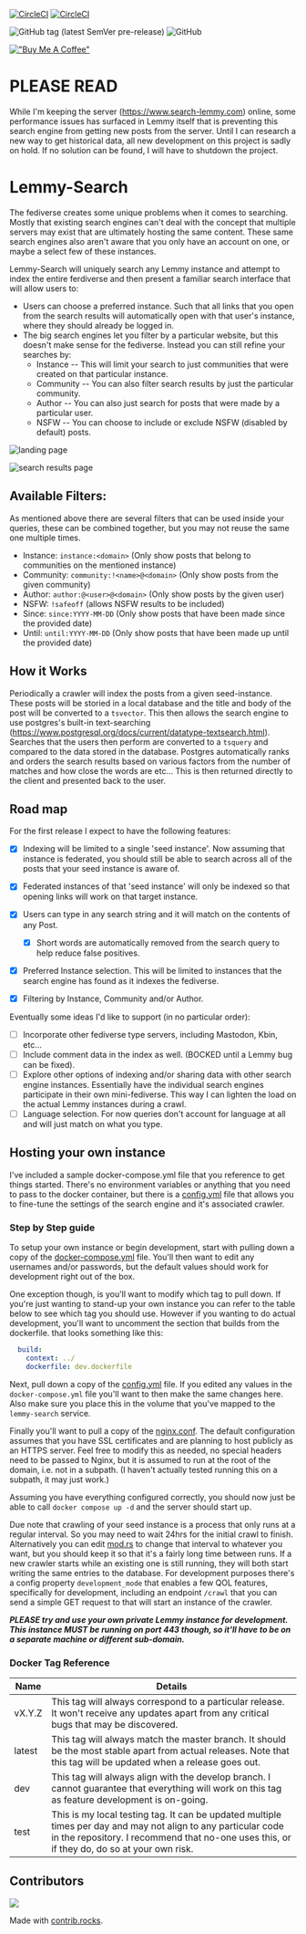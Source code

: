 [![CircleCI](https://img.shields.io/circleci/build/github/marsara9/lemmy-search/master?label=master)](https://dl.circleci.com/status-badge/redirect/gh/marsara9/lemmy-search/tree/master)
[![CircleCI](https://img.shields.io/circleci/build/github/marsara9/lemmy-search/develop?label=develop)](https://dl.circleci.com/status-badge/redirect/gh/marsara9/lemmy-search/tree/develop)

![GitHub tag (latest SemVer pre-release)](https://img.shields.io/github/v/tag/marsara9/lemmy-search)
![GitHub](https://img.shields.io/github/license/marsara9/lemmy-search)

[!["Buy Me A Coffee"](https://www.buymeacoffee.com/assets/img/custom_images/orange_img.png)](https://www.buymeacoffee.com/marsara9z)

# PLEASE READ

While I'm keeping the server (https://www.search-lemmy.com) online, some performance issues has surfaced in Lemmy itself that is preventing this search engine from getting new posts from the server.  Until I can research a new way to get historical data, all new development on this project is sadly on hold.  If no solution can be found, I will have to shutdown the project.

# Lemmy-Search

The fediverse creates some unique problems when it comes to searching.  Mostly that existing search engines can't deal with the concept that multiple servers may exist that are ultimately hosting the same content.  These same search engines also aren't aware that you only have an account on one, or maybe a select few of these instances.

Lemmy-Search will uniquely search any Lemmy instance and attempt to index the entire ferdiverse and then present a familiar search interface that will allow users to:

* Users can choose a preferred instance.  Such that all links that you open from the search results will automatically open with that user's instance, where they should already be logged in.
* The big search engines let you filter by a particular website, but this doesn't make sense for the fediverse. Instead you can still refine your searches by:
  * Instance -- This will limit your search to just communities that were created on that particular instance.
  * Community -- You can also filter search results by just the particular community.
  * Author -- You can also just search for posts that were made by a particular user.
  * NSFW -- You can choose to include or exclude NSFW (disabled by default) posts.

![landing page](https://i.ibb.co/nrz4m81/lemmy-search-home.png)

![search results page](https://i.ibb.co/WWmPqvS/lemmy-search-results.png)

## Available Filters:

As mentioned above there are several filters that can be used inside your queries, these can be combined together, but you may not reuse the same one multiple times.

* Instance: `instance:<domain>` (Only show posts that belong to communities on the mentioned instance)
* Community: `community:!<name>@<domain>` (Only show posts from the given community)
* Author: `author:@<user>@<domain>` (Only show posts by the given user)
* NSFW: `!safeoff` (allows NSFW results to be included)
* Since: `since:YYYY-MM-DD` (Only show posts that have been made since the provided date)
* Until: `until:YYYY-MM-DD` (Only show posts that have been made up until the provided date)

## How it Works

Periodically a crawler will index the posts from a given seed-instance.  These posts will be storied in a local database and the title and body of the post will be converted to a `tsvector`.  This then allows the search engine to use postgres's built-in text-searching (https://www.postgresql.org/docs/current/datatype-textsearch.html).  Searches that the users then perform are converted to a `tsquery` and compared to the data stored in the database.  Postgres automatically ranks and orders the search results based on various factors from the number of matches and how close the words are etc... This is then returned directly to the client and presented back to the user.

## Road map

For the first release I expect to have the following features:

- [x] Indexing will be limited to a single 'seed instance'.  Now assuming that instance is federated, you should still be able to search across all of the posts that your seed instance is aware of.
- [x] Federated instances of that 'seed instance' will only be indexed so that opening links will work on that target instance.
- [x] Users can type in any search string and it will match on the contents of any Post.
  - [x] Short words are automatically removed from the search query to help reduce false positives.
- [x] Preferred Instance selection.  This will be limited to instances that the search engine has found as it indexes the fediverse.
- [x] Filtering by Instance, Community and/or Author.


Eventually some ideas I'd like to support (in no particular order):

- [ ] Incorporate other fediverse type servers, including Mastodon, Kbin, etc...
- [ ] Include comment data in the index as well. (BOCKED until a Lemmy bug can be fixed).
- [ ] Explore other options of indexing and/or sharing data with other search engine instances.  Essentially have the individual search engines participate in their own mini-fediverse.  This way I can lighten the load on the actual Lemmy instances during a crawl.
- [ ] Language selection.  For now queries don't account for language at all and will just match on what you type.

## Hosting your own instance

I've included a sample docker-compose.yml file that you reference to get things started.  There's no environment variables or anything that you need to pass to the docker container, but there is a [config.yml](./config/config.yml) file that allows you to fine-tune the settings of the search engine and it's associated crawler.

### Step by Step guide

To setup your own instance or begin development, start with pulling down a copy of the [docker-compose.yml](./docker/docker-compose.yml) file.  You'll then want to edit any usernames and/or passwords, but the default values should work for development right out of the box.  

One exception though, is you'll want to modify which tag to pull down.  If you're just wanting to stand-up your own instance you can refer to the table below to see which tag you should use.  However if you wanting to do actual development, you'll want to uncomment the section that builds from the dockerfile. that looks something like this:

```yml
  build:
    context: ../
    dockerfile: dev.dockerfile
```

Next, pull down a copy of the [config.yml](./config/config.yml) file.  If you edited any values in the `docker-compose.yml` file you'll want to then make the same changes here.  Also make sure you place this in the volume that you've mapped to the `lemmy-search` service.

Finally you'll want to pull a copy of the [nginx.conf](./nginx/nginx.conf).  The default configuration assumes that you have SSL certificates and are planning to host publicly as an HTTPS server.  Feel free to modify this as needed, no special headers need to be passed to Nginx, but it is assumed to run at the root of the domain, i.e. not in a subpath.  (I haven't actually tested running this on a subpath, it may just work.)

Assuming you have everything configured correctly, you should now just be able to call `docker compose up -d` and the server should start up.

Due note that crawling of your seed instance is a process that only runs at a regular interval.  So you may need to wait 24hrs for the initial crawl to finish.  Alternatively you can edit [mod.rs](./server/src/crawler/mod.rs) to change that interval to whatever you want, but you should keep it so that it's a fairly long time between runs.  If a new crawler starts while an existing one is still running, they will both start writing the same entries to the database. For development purposes there's a config property `development_mode` that enables a few QOL features, specifically for development, including an endpoint `/crawl` that you can send a simple GET request to that will start an instance of the crawler.

***PLEASE try and use your own private Lemmy instance for development.  This instance MUST be running on port 443 though, so it'll have to be on a separate machine or different sub-domain.***

### Docker Tag Reference

|Name|Details|
|----|----|
|vX.Y.Z|This tag will always correspond to a particular release.  It won't receive any updates apart from any critical bugs that may be discovered.|
|latest|This tag will always match the master branch.  It should be the most stable apart from actual releases.  Note that this tag will be updated when a release goes out.|
|dev|This tag will always align with the develop branch.  I cannot guarantee that everything will work on this tag as feature development is on-going.|
|test|This is my local testing tag.  It can be updated multiple times per day and may not align to any particular code in the repository.  I recommend that no-one uses this, or if they do, do so at your own risk.|

## Contributors

<a href="https://github.com/marsara9/lemmy-search/graphs/contributors">
  <img src="https://contrib.rocks/image?repo=marsara9/lemmy-search" />
</a>

Made with [contrib.rocks](https://contrib.rocks).
